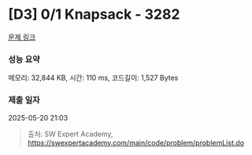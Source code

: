 # [D3] 0/1 Knapsack - 3282 

[문제 링크](https://swexpertacademy.com/main/code/problem/problemDetail.do?contestProbId=AWBJAVpqrzQDFAWr) 

### 성능 요약

메모리: 32,844 KB, 시간: 110 ms, 코드길이: 1,527 Bytes

### 제출 일자

2025-05-20 21:03



> 출처: SW Expert Academy, https://swexpertacademy.com/main/code/problem/problemList.do